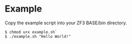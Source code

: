 # Example

Copy the example script into your ZF3 BASE/bin directory.

~~~
$ chmod u+x example.sh`
$ ./example.sh "Hello World!"
~~~
